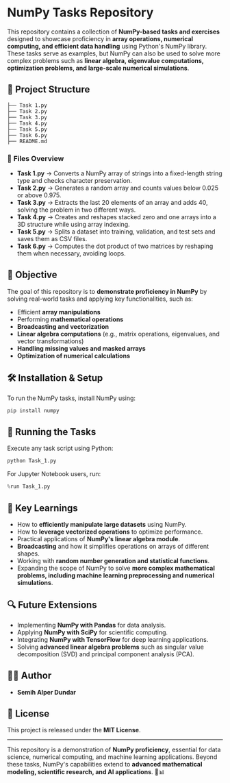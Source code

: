 # NumPy Tasks Repository

This repository contains a collection of **NumPy-based tasks and exercises** designed to showcase proficiency in **array operations, numerical computing, and efficient data handling** using Python's NumPy library. These tasks serve as examples, but NumPy can also be used to solve more complex problems such as **linear algebra, eigenvalue computations, optimization problems, and large-scale numerical simulations**.

## 📂 Project Structure

```
├── Task 1.py
├── Task 2.py
├── Task 3.py
├── Task 4.py
├── Task 5.py
├── Task 6.py
├── README.md
```

### 📌 **Files Overview**

- **Task 1.py** → Converts a NumPy array of strings into a fixed-length string type and checks character preservation.
- **Task 2.py** → Generates a random array and counts values below 0.025 or above 0.975.
- **Task 3.py** → Extracts the last 20 elements of an array and adds 40, solving the problem in two different ways.
- **Task 4.py** → Creates and reshapes stacked zero and one arrays into a 3D structure while using array indexing.
- **Task 5.py** → Splits a dataset into training, validation, and test sets and saves them as CSV files.
- **Task 6.py** → Computes the dot product of two matrices by reshaping them when necessary, avoiding loops.

## 🎯 Objective

The goal of this repository is to **demonstrate proficiency in NumPy** by solving real-world tasks and applying key functionalities, such as:

- Efficient **array manipulations**
- Performing **mathematical operations**
- **Broadcasting and vectorization**
- **Linear algebra computations** (e.g., matrix operations, eigenvalues, and vector transformations)
- **Handling missing values and masked arrays**
- **Optimization of numerical calculations**

## 🛠️ Installation & Setup

To run the NumPy tasks, install NumPy using:

```bash
pip install numpy
```

## 🚀 Running the Tasks

Execute any task script using Python:
```bash
python Task_1.py
```

For Jupyter Notebook users, run:
```python
%run Task_1.py
```

## 📌 Key Learnings
- How to **efficiently manipulate large datasets** using NumPy.
- How to **leverage vectorized operations** to optimize performance.
- Practical applications of **NumPy's linear algebra module**.
- **Broadcasting** and how it simplifies operations on arrays of different shapes.
- Working with **random number generation and statistical functions**.
- Expanding the scope of NumPy to solve **more complex mathematical problems, including machine learning preprocessing and numerical simulations**.

## 🔍 Future Extensions
- Implementing **NumPy with Pandas** for data analysis.
- Applying **NumPy with SciPy** for scientific computing.
- Integrating **NumPy with TensorFlow** for deep learning applications.
- Solving **advanced linear algebra problems** such as singular value decomposition (SVD) and principal component analysis (PCA).

## 👨‍💻 Author
- **Semih Alper Dundar**

## 📝 License
This project is released under the **MIT License**.

---

This repository is a demonstration of **NumPy proficiency**, essential for data science, numerical computing, and machine learning applications. Beyond these tasks, NumPy's capabilities extend to **advanced mathematical modeling, scientific research, and AI applications**. 🚀📊

